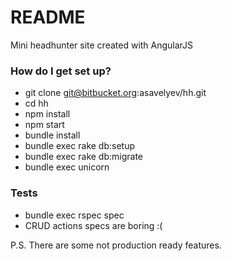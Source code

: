 # README #

Mini headhunter site created with AngularJS

### How do I get set up? ###

* git clone git@bitbucket.org:asavelyev/hh.git
* cd hh
* npm install
* npm start
* bundle install
* bundle exec rake db:setup
* bundle exec rake db:migrate
* bundle exec unicorn

### Tests ###

* bundle exec rspec spec
* CRUD actions specs are boring :(

P.S. There are some not production ready features.
